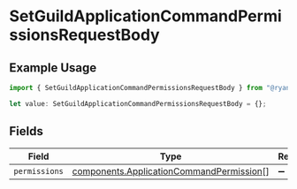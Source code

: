 # SetGuildApplicationCommandPermissionsRequestBody

## Example Usage

```typescript
import { SetGuildApplicationCommandPermissionsRequestBody } from "@ryan.blunden/discord-sdk/models/operations";

let value: SetGuildApplicationCommandPermissionsRequestBody = {};
```

## Fields

| Field                                                                                                | Type                                                                                                 | Required                                                                                             | Description                                                                                          |
| ---------------------------------------------------------------------------------------------------- | ---------------------------------------------------------------------------------------------------- | ---------------------------------------------------------------------------------------------------- | ---------------------------------------------------------------------------------------------------- |
| `permissions`                                                                                        | [components.ApplicationCommandPermission](../../models/components/applicationcommandpermission.md)[] | :heavy_minus_sign:                                                                                   | N/A                                                                                                  |